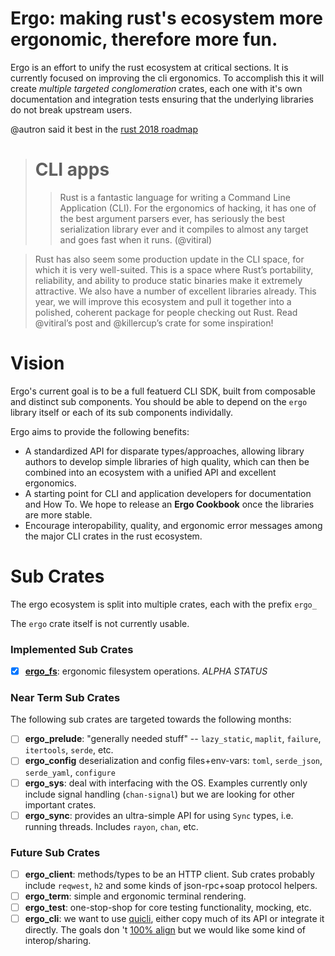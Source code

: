 # Ergo: making rust's ecosystem more ergonomic, therefore more fun.

Ergo is an effort to unify the rust ecosystem at critical sections. It is
currently focused on improving the cli ergonomics. To accomplish this it will
create _multiple targeted conglomeration_ crates, each one with it's own
documentation and integration tests ensuring that the underlying libraries do
not break upstream users.

@autron said it best in the
[rust 2018 roadmap](https://github.com/aturon/rfcs/blob/roadmap-2018/text/0000-roadmap-2018.md#cli-apps)

> # CLI apps
> > Rust is a fantastic language for writing a Command Line Application (CLI).
> > For the ergonomics of hacking, it has one of the best argument parsers
> > ever, has seriously the best serialization library ever and it compiles to
> > almost any target and goes fast when it runs. (@vitiral)

> Rust has also seem some production update in the CLI space, for which it is
> very well-suited. This is a space where Rust’s portability, reliability, and
> ability to produce static binaries make it extremely attractive. We also have a
> number of excellent libraries already. This year, we will improve this
> ecosystem and pull it together into a polished, coherent package for people
> checking out Rust. Read @vitiral’s post and @killercup’s crate for some
> inspiration!


# Vision
Ergo's current goal is to be a full featuerd CLI SDK, built from composable
and distinct sub components. You should be able to depend on the `ergo` library
itself or each of its sub components individally.

Ergo aims to provide the following benefits:
- A standardized API for disparate types/approaches, allowing library authors
  to develop simple libraries of high quality, which can then be
  combined into an ecosystem with a unified API and excellent ergonomics.
- A starting point for CLI and application developers for documentation and
  How To. We hope to release an **Ergo Cookbook** once the libraries are more
  stable.
- Encourage interopability, quality, and ergonomic error messages among the
  major CLI crates in the rust ecosystem.


# Sub Crates
The ergo ecosystem is split into multiple crates, each with the prefix `ergo_`

The `ergo` crate itself is not currently usable.

### Implemented Sub Crates
- [x] [**ergo_fs**](https://github.com/vitiral/ergo_fs): ergonomic filesystem
  operations. *ALPHA STATUS*

### Near Term Sub Crates
The following sub crates are targeted towards the following months:

- [ ] **ergo_prelude**: "generally needed stuff" -- `lazy_static`, `maplit`,
  `failure`, `itertools`, `serde`, etc.
- [ ] **ergo_config** deserialization and config files+env-vars: `toml`,
  `serde_json`, `serde_yaml`, `configure`
- [ ] **ergo_sys**: deal with interfacing with the OS. Examples currently only
  include signal handling (`chan-signal`) but we are looking for other important
  crates.
- [ ] **ergo_sync**: provides an ultra-simple API for using `Sync` types, i.e.
  running threads. Includes `rayon`, `chan`, etc.

### Future Sub Crates
- [ ] **ergo_client**: methods/types to be an HTTP client. Sub crates probably
  include `reqwest`, `h2` and some kinds of json-rpc+soap protocol helpers.
- [ ] **ergo_term**: simple and ergonomic terminal rendering.
- [ ] **ergo_test**: one-stop-shop for core testing functionality, mocking,
  etc.
- [ ] **ergo_cli**: we want to use
  [quicli](https://github.com/killercup/quicli), either copy much of its API or
  integrate it directly. The goals don
  't [100% align](https://github.com/killercup/quicli/issues/19) but we would
  like some kind of interop/sharing.
